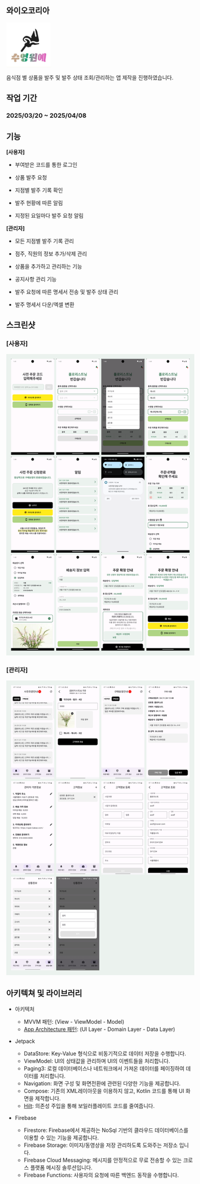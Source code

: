 ## 와이오코리아
<img src='https://github.com/sghoregooteitehoo03/outsourcing/blob/main/Syflora/image/logo.jpg' height="120" />

음식점 별 상품을 발주 및 발주 상태 조회/관리하는 앱 제작을 진행하였습니다.

## 작업 기간
### 2025/03/20 ~ 2025/04/08

## 기능
**[사용자]**
- 부여받은 코드를 통한 로그인

- 상품 발주 요청

- 지점별 발주 기록 확인



- 발주 현황에 따른 알림

- 지정된 요일마다 발주 요청 알림


**[관리자]**
- 모든 지점별 발주 기록 관리

- 점주, 직원의 정보 추가/삭제 관리

- 상품을 추가하고 관리하는 기능

- 공지사항 관리 기능

- 발주 요청에 따른 명세서 전송 및 발주 상태 관리

- 발주 명세서 다운/엑셀 변환

## 스크린샷
### [사용자] ###
![스크린샷](https://github.com/sghoregooteitehoo03/outsourcing/blob/main/Syflora/image/screenshot_1.png)  


### [관리자] ###
![스크린샷](https://github.com/sghoregooteitehoo03/outsourcing/blob/main/Syflora/image/screenshot_2.png)


## 아키텍쳐 및 라이브러리
- 아키텍처
   - MVVM 패턴: (View - ViewModel - Model)
   - [App Architecture 패턴](https://developer.android.com/topic/architecture/intro): (UI Layer - Domain Layer - Data Layer)
     
- Jetpack
  - DataStore: Key-Value 형식으로 비동기적으로 데이터 저장을 수행합니다.
  - ViewModel: UI의 상태값을 관리하며 UI의 이벤트들을 처리합니다.
  - Paging3: 로컬 데이터베이스나 네트워크에서 가져온 데이터를 페이징하여 데이터를 처리합니다.
  - Navigation: 화면 구성 및 화면전환에 관련된 다양한 기능을 제공합니다.
  - Compose: 기존의 XML레이아웃을 이용하지 않고, Kotlin 코드를 통해 UI 화면을 제작합니다.
  - [Hilt](https://dagger.dev/hilt/): 의존성 주입을 통해 보일러플레이트 코드를 줄여줍니다.

- Firebase
  - Firestore: Firebase에서 제공하는 NoSql 기반의 클라우드 데이터베이스를 이용할 수 있는 기능을 제공합니다.
  - Firebase Storage: 이미지/동영상을 저장 관리하도록 도와주는 저장소 입니다.
  - Firebase Cloud Messaging: 메시지를 안정적으로 무료 전송할 수 있는 크로스 플랫폼 메시징 솔루션입니다.
  - Firebase Functions: 사용자의 요청에 따른 백엔드 동작을 수행합니다.

